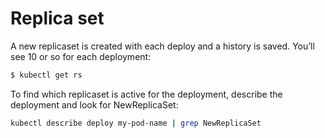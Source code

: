 
# Replica set

A new replicaset is created with each deploy and a history is saved. You’ll see 10 or so for each deployment:

```sh
$ kubectl get rs
```

To find which replicaset is active for the deployment, describe  the deployment and look for NewReplicaSet:

```sh
kubectl describe deploy my-pod-name | grep NewReplicaSet
```
